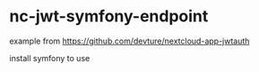 # nc-jwt-symfony-endpoint

example from https://github.com/devture/nextcloud-app-jwtauth

install symfony to use
